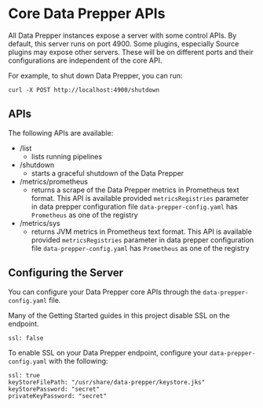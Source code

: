 # Core Data Prepper APIs

All Data Prepper instances expose a server with some control APIs. By default, this server runs
on port 4900. Some plugins, especially Source plugins may expose other servers. These will be
on different ports and their configurations are independent of the core API.

For example, to shut down Data Prepper, you can run:

```
curl -X POST http://localhost:4900/shutdown
```

## APIs

The following APIs are available:

* /list
    * lists running pipelines
* /shutdown
    * starts a graceful shutdown of the Data Prepper
* /metrics/prometheus
    * returns a scrape of the Data Prepper metrics in Prometheus text format. This API is available provided
      `metricsRegistries` parameter in data prepper configuration file `data-prepper-config.yaml` has `Prometheus` as one
      of the registry
* /metrics/sys
    * returns JVM metrics in Prometheus text format. This API is available provided `metricsRegistries` parameter in data
      prepper configuration file `data-prepper-config.yaml` has `Prometheus` as one of the registry

## Configuring the Server

You can configure your Data Prepper core APIs through the `data-prepper-config.yaml` file. 

Many of the Getting Started guides in this project disable SSL on the endpoint.

```
ssl: false
```

To enable SSL on your Data Prepper endpoint, configure your `data-prepper-config.yaml`
with the following:

```
ssl: true
keyStoreFilePath: "/usr/share/data-prepper/keystore.jks"
keyStorePassword: "secret"
privateKeyPassword: "secret"
```
